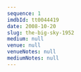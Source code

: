 ```yaml
---
sequence: 1
imdbId: tt0044419
date: 2008-10-20
slug: the-big-sky-1952
medium: null
venue: null
venueNotes: null
mediumNotes: null
---
```


